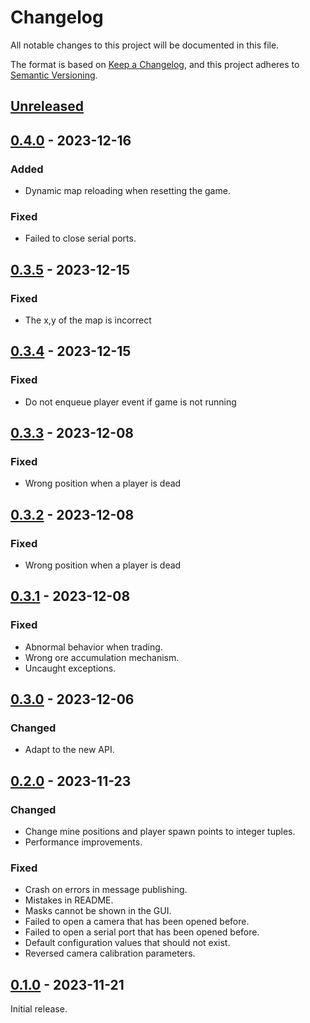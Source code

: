 # Changelog

All notable changes to this project will be documented in this file.

The format is based on [Keep a Changelog](https://keepachangelog.com/en/1.0.0/),
and this project adheres to [Semantic Versioning](https://semver.org/spec/v2.0.0.html).

## [Unreleased]

## [0.4.0] - 2023-12-16

### Added

- Dynamic map reloading when resetting the game.

### Fixed

- Failed to close serial ports.

## [0.3.5] - 2023-12-15

### Fixed

- The x,y of the map is incorrect 

## [0.3.4] - 2023-12-15

### Fixed

- Do not enqueue player event if game is not running

## [0.3.3] - 2023-12-08

### Fixed

- Wrong position when a player is dead

## [0.3.2] - 2023-12-08

### Fixed

- Wrong position when a player is dead

## [0.3.1] - 2023-12-08

### Fixed

- Abnormal behavior when trading.
- Wrong ore accumulation mechanism.
- Uncaught exceptions.

## [0.3.0] - 2023-12-06

### Changed

- Adapt to the new API.

## [0.2.0] - 2023-11-23

### Changed

- Change mine positions and player spawn points to integer tuples.
- Performance improvements.

### Fixed

- Crash on errors in message publishing.
- Mistakes in README.
- Masks cannot be shown in the GUI.
- Failed to open a camera that has been opened before.
- Failed to open a serial port that has been opened before.
- Default configuration values that should not exist.
- Reversed camera calibration parameters.

## [0.1.0] - 2023-11-21

Initial release.

[unreleased]: https://github.com/THUASTA/EDCHost/compare/v0.4.0...HEAD
[0.4.0]: https://github.com/THUASTA/EDCHost/compare/v0.3.5...v0.4.0
[0.3.5]: https://github.com/THUASTA/EDCHost/compare/v0.3.4...v0.3.5
[0.3.4]: https://github.com/THUASTA/EDCHost/compare/v0.3.3...v0.3.4
[0.3.3]: https://github.com/THUASTA/EDCHost/compare/v0.3.2...v0.3.3
[0.3.2]: https://github.com/THUASTA/EDCHost/compare/v0.3.1...v0.3.2
[0.3.1]: https://github.com/THUASTA/EDCHost/compare/v0.3.0...v0.3.1
[0.3.0]: https://github.com/THUASTA/EDCHost/compare/v0.2.0...v0.3.0
[0.2.0]: https://github.com/THUASTA/EDCHost/compare/v0.1.0...v0.2.0
[0.1.0]: https://github.com/THUASTA/EDCHost/releases/tag/v0.1.0
